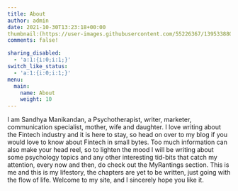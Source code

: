 ```yaml
---
title: About
author: admin
date: 2021-10-30T13:23:18+00:00
thumbnail:(https://user-images.githubusercontent.com/55226367/139533880-697fb2a7-475c-44e7-b67f-c395f73b50d2.jpeg)
comments: false!

sharing_disabled:
  - 'a:1:{i:0;i:1;}'
switch_like_status:
  - 'a:1:{i:0;i:1;}'
menu:
  main:
    name: About
    weight: 10
---
```

I am Sandhya Manikandan, a Psychotherapist, writer, marketer, communication specialist, mother, wife and daughter. I love writing about the Fintech industry and it is here to stay, so head on over to my blog if you would love to know about Fintech in small bytes. Too much information can also make your head reel, so to lighten the mood I will be writing about some psychology topics and any other interesting tid-bits that catch my attention, every now and then, do check out the MyRantings section. This is me and this is my lifestory, the chapters are yet to be written, just going with the flow of life. Welcome to my site, and I sincerely hope you like it.
